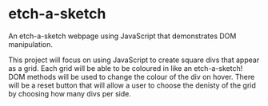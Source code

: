 # etch-a-sketch
An etch-a-sketch webpage using JavaScript that demonstrates DOM manipulation.

This project will focus on using JavaScript to create square divs that appear as a grid. Each grid will be able to be coloured in like an etch-a-sketch!
DOM methods will be used to change the colour of the div on hover.
There will be a reset button that will allow a user to choose the denisty of the grid by choosing how many divs per side. 